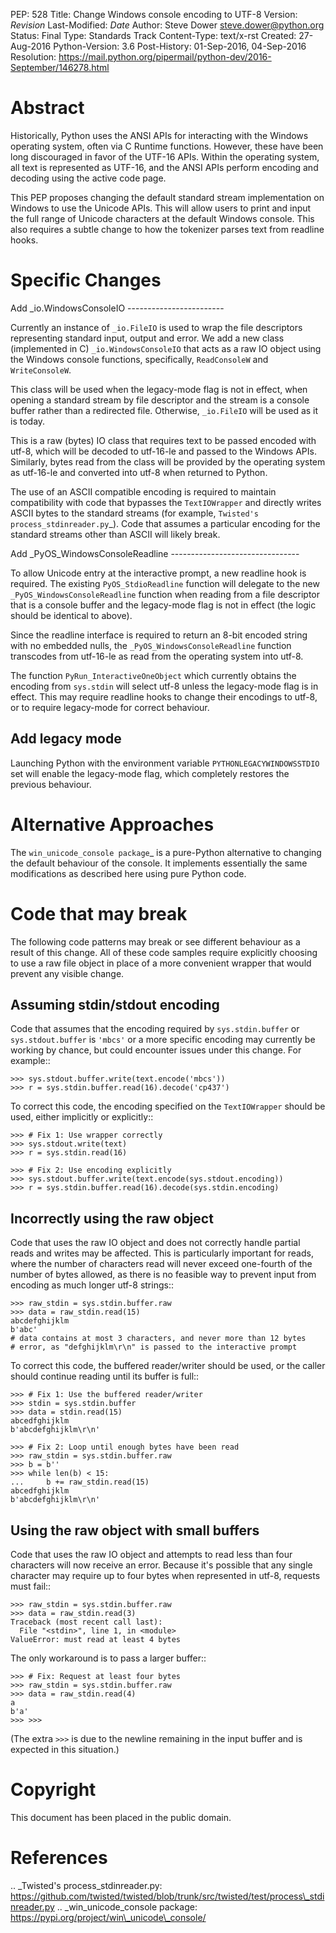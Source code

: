 PEP: 528 Title: Change Windows console encoding to UTF-8 Version:
$Revision$ Last-Modified: $Date$ Author: Steve Dower
<steve.dower@python.org> Status: Final Type: Standards Track
Content-Type: text/x-rst Created: 27-Aug-2016 Python-Version: 3.6
Post-History: 01-Sep-2016, 04-Sep-2016 Resolution:
https://mail.python.org/pipermail/python-dev/2016-September/146278.html

Abstract
========

Historically, Python uses the ANSI APIs for interacting with the Windows
operating system, often via C Runtime functions. However, these have
been long discouraged in favor of the UTF-16 APIs. Within the operating
system, all text is represented as UTF-16, and the ANSI APIs perform
encoding and decoding using the active code page.

This PEP proposes changing the default standard stream implementation on
Windows to use the Unicode APIs. This will allow users to print and
input the full range of Unicode characters at the default Windows
console. This also requires a subtle change to how the tokenizer parses
text from readline hooks.

Specific Changes
================

Add \_io.WindowsConsoleIO ------------------------

Currently an instance of `_io.FileIO` is used to wrap the file
descriptors representing standard input, output and error. We add a new
class (implemented in C) `_io.WindowsConsoleIO` that acts as a raw IO
object using the Windows console functions, specifically, `ReadConsoleW`
and `WriteConsoleW`.

This class will be used when the legacy-mode flag is not in effect, when
opening a standard stream by file descriptor and the stream is a console
buffer rather than a redirected file. Otherwise, `_io.FileIO` will be
used as it is today.

This is a raw (bytes) IO class that requires text to be passed encoded
with utf-8, which will be decoded to utf-16-le and passed to the Windows
APIs. Similarly, bytes read from the class will be provided by the
operating system as utf-16-le and converted into utf-8 when returned to
Python.

The use of an ASCII compatible encoding is required to maintain
compatibility with code that bypasses the `TextIOWrapper` and directly
writes ASCII bytes to the standard streams (for example,
`Twisted's process_stdinreader.py`\_). Code that assumes a particular
encoding for the standard streams other than ASCII will likely break.

Add \_PyOS\_WindowsConsoleReadline --------------------------------

To allow Unicode entry at the interactive prompt, a new readline hook is
required. The existing `PyOS_StdioReadline` function will delegate to
the new `_PyOS_WindowsConsoleReadline` function when reading from a file
descriptor that is a console buffer and the legacy-mode flag is not in
effect (the logic should be identical to above).

Since the readline interface is required to return an 8-bit encoded
string with no embedded nulls, the `_PyOS_WindowsConsoleReadline`
function transcodes from utf-16-le as read from the operating system
into utf-8.

The function `PyRun_InteractiveOneObject` which currently obtains the
encoding from `sys.stdin` will select utf-8 unless the legacy-mode flag
is in effect. This may require readline hooks to change their encodings
to utf-8, or to require legacy-mode for correct behaviour.

Add legacy mode
---------------

Launching Python with the environment variable
`PYTHONLEGACYWINDOWSSTDIO` set will enable the legacy-mode flag, which
completely restores the previous behaviour.

Alternative Approaches
======================

The `win_unicode_console package`\_ is a pure-Python alternative to
changing the default behaviour of the console. It implements essentially
the same modifications as described here using pure Python code.

Code that may break
===================

The following code patterns may break or see different behaviour as a
result of this change. All of these code samples require explicitly
choosing to use a raw file object in place of a more convenient wrapper
that would prevent any visible change.

Assuming stdin/stdout encoding
------------------------------

Code that assumes that the encoding required by `sys.stdin.buffer` or
`sys.stdout.buffer` is `'mbcs'` or a more specific encoding may
currently be working by chance, but could encounter issues under this
change. For example::

    >>> sys.stdout.buffer.write(text.encode('mbcs'))
    >>> r = sys.stdin.buffer.read(16).decode('cp437')

To correct this code, the encoding specified on the `TextIOWrapper`
should be used, either implicitly or explicitly::

    >>> # Fix 1: Use wrapper correctly
    >>> sys.stdout.write(text)
    >>> r = sys.stdin.read(16)

    >>> # Fix 2: Use encoding explicitly
    >>> sys.stdout.buffer.write(text.encode(sys.stdout.encoding))
    >>> r = sys.stdin.buffer.read(16).decode(sys.stdin.encoding)

Incorrectly using the raw object
--------------------------------

Code that uses the raw IO object and does not correctly handle partial
reads and writes may be affected. This is particularly important for
reads, where the number of characters read will never exceed one-fourth
of the number of bytes allowed, as there is no feasible way to prevent
input from encoding as much longer utf-8 strings::

    >>> raw_stdin = sys.stdin.buffer.raw
    >>> data = raw_stdin.read(15)
    abcdefghijklm
    b'abc'
    # data contains at most 3 characters, and never more than 12 bytes
    # error, as "defghijklm\r\n" is passed to the interactive prompt

To correct this code, the buffered reader/writer should be used, or the
caller should continue reading until its buffer is full::

    >>> # Fix 1: Use the buffered reader/writer
    >>> stdin = sys.stdin.buffer
    >>> data = stdin.read(15)
    abcedfghijklm
    b'abcdefghijklm\r\n'

    >>> # Fix 2: Loop until enough bytes have been read
    >>> raw_stdin = sys.stdin.buffer.raw
    >>> b = b''
    >>> while len(b) < 15:
    ...     b += raw_stdin.read(15)
    abcedfghijklm
    b'abcdefghijklm\r\n'

Using the raw object with small buffers
---------------------------------------

Code that uses the raw IO object and attempts to read less than four
characters will now receive an error. Because it's possible that any
single character may require up to four bytes when represented in utf-8,
requests must fail::

    >>> raw_stdin = sys.stdin.buffer.raw
    >>> data = raw_stdin.read(3)
    Traceback (most recent call last):
      File "<stdin>", line 1, in <module>
    ValueError: must read at least 4 bytes

The only workaround is to pass a larger buffer::

    >>> # Fix: Request at least four bytes
    >>> raw_stdin = sys.stdin.buffer.raw
    >>> data = raw_stdin.read(4)
    a
    b'a'
    >>> >>>

(The extra `>>>` is due to the newline remaining in the input buffer and
is expected in this situation.)

Copyright
=========

This document has been placed in the public domain.

References
==========

.. \_Twisted's process\_stdinreader.py:
https://github.com/twisted/twisted/blob/trunk/src/twisted/test/process\_stdinreader.py
.. \_win\_unicode\_console package:
https://pypi.org/project/win\_unicode\_console/
